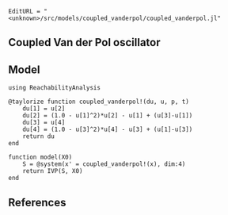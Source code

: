 ```@meta
EditURL = "<unknown>/src/models/coupled_vanderpol/coupled_vanderpol.jl"
```

## Coupled Van der Pol oscillator

## Model

```@example coupled_vanderpol
using ReachabilityAnalysis

@taylorize function coupled_vanderpol!(du, u, p, t)
    du[1] = u[2]
    du[2] = (1.0 - u[1]^2)*u[2] - u[1] + (u[3]-u[1])
    du[3] = u[4]
    du[4] = (1.0 - u[3]^2)*u[4] - u[3] + (u[1]-u[3])
    return du
end

function model(X0)
    S = @system(x' = coupled_vanderpol!(x), dim:4)
    return IVP(S, X0)
end
```

## References

